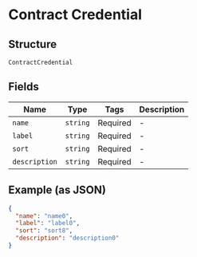 
# Contract Credential

## Structure

`ContractCredential`

## Fields

| Name | Type | Tags | Description |
|  --- | --- | --- | --- |
| `name` | `string` | Required | - |
| `label` | `string` | Required | - |
| `sort` | `string` | Required | - |
| `description` | `string` | Required | - |

## Example (as JSON)

```json
{
  "name": "name0",
  "label": "label0",
  "sort": "sort8",
  "description": "description0"
}
```

